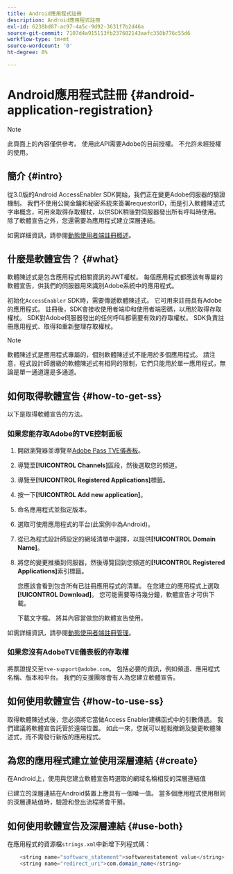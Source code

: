 ```yaml
---
title: Android應用程式註冊
description: Android應用程式註冊
exl-id: 6238bd87-ac97-4a5c-9d92-3631f7b2d46a
source-git-commit: 7107d4a915113fb237602143aafc350b776c55d6
workflow-type: tm+mt
source-wordcount: '0'
ht-degree: 0%

---
```


# Android應用程式註冊 {#android-application-registration}

>[!NOTE]
>
>此頁面上的內容僅供參考。 使用此API需要Adobe的目前授權。 不允許未經授權的使用。

## 簡介 {#intro}

從3.0版的Android AccessEnabler SDK開始，我們正在變更Adobe伺服器的驗證機制。 我們不使用公開金鑰和秘密系統來簽署requestorID，而是引入軟體陳述式字串概念，可用來取得存取權杖，以供SDK稍後對伺服器發出所有呼叫時使用。 除了軟體宣告之外，您還需要為應用程式建立深層連結。

如需詳細資訊，請參閱[動態使用者端註冊概述](./dcr-api/dynamic-client-registration-overview.md)。

## 什麼是軟體宣告？ {#what}

軟體陳述式是包含應用程式相關資訊的JWT權杖。 每個應用程式都應該有專屬的軟體宣告，供我們的伺服器用來識別Adobe系統中的應用程式。

初始化`AccessEnabler` SDK時，需要傳遞軟體陳述式。 它可用來註冊具有Adobe的應用程式。 註冊後，SDK會接收使用者端ID和使用者端密碼，以用於取得存取權杖。 SDK對Adobe伺服器發出的任何呼叫都需要有效的存取權杖。 SDK負責註冊應用程式、取得和重新整理存取權杖。

>[!NOTE]
>
>軟體陳述式是應用程式專屬的，個別軟體陳述式不能用於多個應用程式。 請注意，程式設計師層級的軟體陳述式有相同的限制，它們只能用於單一應用程式，無論是單一通道還是多通道。

## 如何取得軟體宣告 {#how-to-get-ss}

以下是取得軟體宣告的方法。

### 如果您能存取Adobe的TVE控制面板

1. 開啟瀏覽器並導覽至[Adobe Pass TVE儀表板](https://experience.adobe.com/#/pass/authentication)。

1. 導覽至&#x200B;**[!UICONTROL Channels]**&#x200B;區段，然後選取您的頻道。

1. 導覽至&#x200B;**[!UICONTROL Registered Applications]**&#x200B;標籤。

1. 按一下&#x200B;**[!UICONTROL Add new application]**。

1. 命名應用程式並指定版本。

1. 選取可使用應用程式的平台(此案例中為Android)。

1. 從已為程式設計師設定的網域清單中選擇，以提供&#x200B;**[!UICONTROL Domain Name]**。

1. 將您的變更推播到伺服器，然後導覽回到您頻道的&#x200B;**[!UICONTROL Registered Applications]**&#x200B;索引標籤。

   您應該會看到包含所有已註冊應用程式的清單。 在您建立的應用程式上選取&#x200B;**[!UICONTROL Download]**。 您可能需要等待幾分鐘，軟體宣告才可供下載。

   下載文字檔。 將其內容當做您的軟體宣告使用。

如需詳細資訊，請參閱[動態使用者端註冊管理](./dcr-api/dynamic-client-registration-overview.md#dynamic-client-registration-management)。

### 如果您沒有AdobeTVE儀表板的存取權

將票證提交至`tve-support@adobe.com`。 包括必要的資訊，例如頻道、應用程式名稱、版本和平台。 我們的支援團隊會有人為您建立軟體宣告。

## 如何使用軟體宣告 {#how-to-use-ss}

取得軟體陳述式後，您必須將它當做Access Enabler建構函式中的引數傳遞。 我們建議將軟體宣告託管於遠端位置。 如此一來，您就可以輕鬆撤銷及變更軟體陳述式，而不需發行新版的應用程式。

## 為您的應用程式建立並使用深層連結 {#create}

在Android上，使用與您建立軟體宣告時選取的網域名稱相反的深層連結值

已建立的深層連結在Android裝置上應具有一個唯一值。 當多個應用程式使用相同的深層連結值時，驗證和登出流程將會干預。

## 如何使用軟體宣告及深層連結 {#use-both}

在應用程式的資源檔`strings.xml`中新增下列程式碼：

```JAVA
    <string name="software_statement">softwarestatement value</string>
    <string name="redirect_uri">com.domain_name</string>
```
